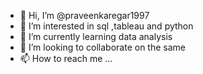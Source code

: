- 👋 Hi, I’m @praveenkaregar1997
- 👀 I’m interested in sql ,tableau and python
- 🌱 I’m currently learning data analysis
- 💞️ I’m looking to collaborate on the same
- 📫 How to reach me ...

<!---
praveenkaregar1997/praveenkaregar1997 is a ✨ special ✨ repository because its `README.md` (this file) appears on your GitHub profile.
You can click the Preview link to take a look at your changes.
--->
